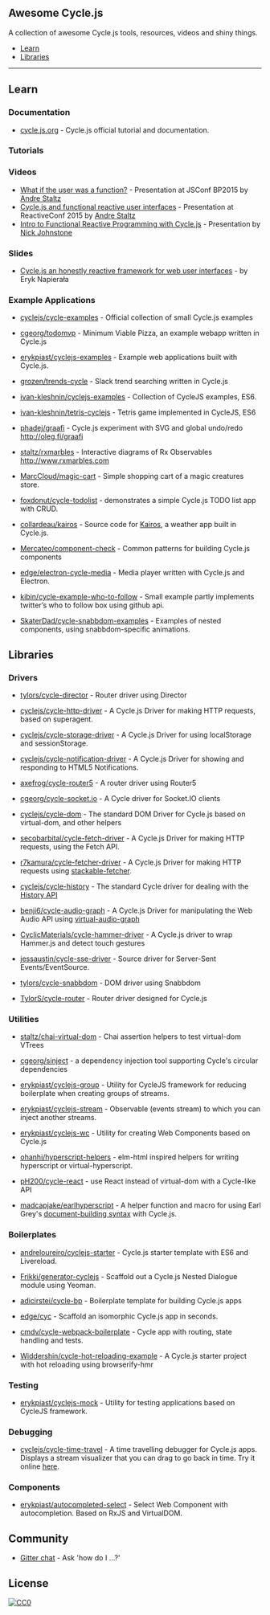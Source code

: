 ## Awesome Cycle.js

A collection of awesome Cycle.js tools, resources, videos and shiny things.

- [Learn](#learn)
- [Libraries](#libraries)

---
## Learn

### Documentation

* [cycle.js.org](http://cycle.js.org/) - Cycle.js official tutorial and documentation.

### Tutorials

### Videos

* [What if the user was a function?](https://www.youtube.com/watch?v=1zj7M1LnJV4) - Presentation at JSConf BP2015 by [Andre Staltz](http://twitter.com/andrestaltz)
* [Cycle.js and functional reactive user interfaces](https://www.youtube.com/watch?v=uNZnftSksYg) - Presentation at ReactiveConf 2015 by [Andre Staltz](http://twitter.com/andrestaltz)
* [Intro to Functional Reactive Programming with Cycle.js](https://www.youtube.com/watch?v=6_ETUyh0tns) - Presentation by [Nick Johnstone](https://twitter.com/widdnz)

### Slides

* [Cycle.js an honestly reactive framework for web user interfaces](http://slides.com/erykpiast/cycle) - by Eryk Napierała

### Example Applications

* [cyclejs/cycle-examples](https://github.com/cyclejs/cycle-examples) - Official collection of small Cycle.js examples

* [cgeorg/todomvp](https://github.com/cgeorg/todomvp) - Minimum Viable Pizza, an example webapp written in Cycle.js

* [erykpiast/cyclejs-examples](https://github.com/erykpiast/cyclejs-examples) - Example web applications built with Cycle.js.

* [grozen/trends-cycle](https://github.com/grozen/trends-cycle) - Slack trend searching written in Cycle.js

* [ivan-kleshnin/cyclejs-examples](https://github.com/ivan-kleshnin/cyclejs-examples) - Collection of CycleJS examples, ES6.

* [ivan-kleshnin/tetris-cyclejs](https://github.com/ivan-kleshnin/tetris-cyclejs) - Tetris game implemented in CycleJS, ES6

* [phadej/graafi](https://github.com/phadej/graafi) - Cycle.js experiment with SVG and global undo/redo
http://oleg.fi/graafi

* [staltz/rxmarbles](https://github.com/staltz/rxmarbles) - Interactive diagrams of Rx Observables http://www.rxmarbles.com

* [MarcCloud/magic-cart](https://github.com/MarcCloud/magic-cart) - Simple shopping cart of a magic creatures store.

* [foxdonut/cycle-todolist](https://github.com/foxdonut/cycle-todolist) - demonstrates a simple Cycle.js TODO list app with CRUD.

* [collardeau/kairos](https://github.com/collardeau/kairos) - Source code for [Kairos](http://my-kairos.herokuapp.com/), a weather app built in Cycle.js.

* [Mercateo/component-check](https://github.com/Mercateo/component-check) - Common patterns for building Cycle.js components

* [edge/electron-cycle-media](https://github.com/edge/electron-cycle-media) - Media player written with Cycle.js and Electron.

* [kibin/cycle-example-who-to-follow](https://github.com/kibin/cycle-example-who-to-follow) - Small example partly implements twitter’s who to follow box using github api.

* [SkaterDad/cycle-snabbdom-examples](https://github.com/SkaterDad/cycle-snabbdom-examples) - Examples of nested components, using snabbdom-specific animations.


## Libraries

### Drivers

* [tylors/cycle-director](https://github.com/tylors/cycle-director) - Router driver using Director

* [cyclejs/cycle-http-driver](https://github.com/cyclejs/cycle-http-driver) - A Cycle.js Driver for making HTTP requests, based on superagent.

* [cyclejs/cycle-storage-driver](https://github.com/cyclejs/cycle-storage-driver) - A Cycle.js Driver for using localStorage and sessionStorage. 

* [cyclejs/cycle-notification-driver](https://github.com/cyclejs/cycle-notification-driver) - A Cycle.js Driver for showing and responding to HTML5 Notifications.

* [axefrog/cycle-router5](https://github.com/axefrog/cycle-router5) - A router driver using Router5

* [cgeorg/cycle-socket.io](https://github.com/cgeorg/cycle-socket.io) - A Cycle driver for Socket.IO clients

* [cyclejs/cycle-dom](https://github.com/cyclejs/cycle-dom) - The standard DOM Driver for Cycle.js based on virtual-dom, and other helpers

* [secobarbital/cycle-fetch-driver](https://github.com/secobarbital/cycle-fetch-driver) - A Cycle.js Driver for making HTTP requests, using the Fetch API.

* [r7kamura/cycle-fetcher-driver](https://github.com/r7kamura/cycle-fetcher-driver) - A Cycle.js Driver for making HTTP requests using [stackable-fetcher](https://github.com/r7kamura/stackable-fetcher).

* [cyclejs/cycle-history](https://github.com/cyclejs/cycle-history) - The standard Cycle driver for dealing with the [History API](https://developer.mozilla.org/en-US/docs/Web/API/History_API)

* [benji6/cycle-audio-graph](https://github.com/benji6/cycle-audio-graph) - A Cycle.js Driver for manipulating the Web Audio API using [virtual-audio-graph](https://github.com/benji6/virtual-audio-graph)

* [CyclicMaterials/cycle-hammer-driver](https://github.com/CyclicMaterials/cycle-hammer-driver) - A Cycle.js driver to wrap Hammer.js and detect touch gestures

* [jessaustin/cycle-sse-driver](https://github.com/jessaustin/cycle-sse-driver) - Source driver for Server-Sent Events/EventSource.

* [tylors/cycle-snabbdom](https://github.com/TylorS/cycle-snabbdom) - DOM driver using Snabbdom

* [TylorS/cycle-router](https://github.com/TylorS/cycle-router) - Router driver designed for Cycle.js

### Utilities

* [staltz/chai-virtual-dom](https://github.com/staltz/chai-virtual-dom) - Chai assertion helpers to test virtual-dom VTrees

* [cgeorg/sinject](https://github.com/cgeorg/sinject) - a dependency injection tool supporting Cycle's circular dependencies

* [erykpiast/cyclejs-group](https://github.com/erykpiast/cyclejs-group) - Utility for CycleJS framework for reducing boilerplate when creating groups of streams.

* [erykpiast/cyclejs-stream](https://github.com/erykpiast/cyclejs-stream) - Observable (events stream) to which you can inject another streams.

* [erykpiast/cyclejs-wc](https://github.com/erykpiast/cyclejs-wc) - Utility for creating Web Components based on Cycle.js

* [ohanhi/hyperscript-helpers](https://github.com/ohanhi/hyperscript-helpers) - elm-html inspired helpers for writing hyperscript or virtual-hyperscript.

* [pH200/cycle-react](https://github.com/pH200/cycle-react) - use React instead of virtual-dom with a Cycle-like API

* [madcapjake/earlhyperscript](https://github.com/MadcapJake/earl-hyperscript) - A helper function and macro for using Earl Grey's [document-building syntax](https://breuleux.github.io/earl-grey/doc.html#documentbuildingsyntax) with Cycle.js.

### Boilerplates

* [andreloureiro/cyclejs-starter](https://github.com/andreloureiro/cyclejs-starter) - Cycle.js starter template with ES6 and Livereload.

* [Frikki/generator-cyclejs](https://github.com/Frikki/generator-cyclejs) - Scaffold out a Cycle.js Nested Dialogue module using Yeoman.

* [adicirstei/cycle-bp](https://github.com/adicirstei/cycle-bp) - Boilerplate template for building Cycle.js apps

* [edge/cyc](https://github.com/edge/cyc) - Scaffold an isomorphic Cycle.js app in seconds.

* [cmdv/cycle-webpack-boilerplate](https://github.com/Cmdv/cycle-webpack-boilerplate) - Cycle app with routing, state handling and tests.

* [Widdershin/cycle-hot-reloading-example](https://github.com/Widdershin/cycle-hot-reloading-example) - A Cycle.js starter project with hot reloading using browserify-hmr

### Testing

* [erykpiast/cyclejs-mock](https://github.com/erykpiast/cyclejs-mock) - Utility for testing applications based on CycleJS framework.

### Debugging

* [cyclejs/cycle-time-travel](https://github.com/cyclejs/cycle-time-travel) - A time travelling debugger for Cycle.js apps. Displays a stream visualizer that you can drag to go back in time. Try it online [here](http://cycle.js.org/cycle-time-travel).

### Components

* [erykpiast/autocompleted-select](https://github.com/erykpiast/autocompleted-select) - Select Web Component with autocompletion. Based on RxJS and VirtualDOM.

## Community

* [Gitter chat](https://gitter.im/staltz/cycle) - Ask 'how do I ...?'


## License

[![CC0](http://i.creativecommons.org/p/zero/1.0/88x31.png)](http://creativecommons.org/publicdomain/zero/1.0/)
